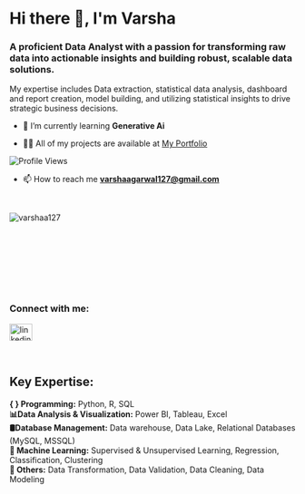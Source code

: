 <h1 align="Left">Hi there 👋, I'm Varsha</h1>
<h3 align="Left">A proficient Data Analyst with a passion for transforming raw data into actionable insights and building robust, scalable data solutions. </h3>
My expertise includes Data extraction, statistical data analysis, dashboard and report creation, model building, and utilizing statistical insights to drive strategic business decisions.


- 🌱 I’m currently learning **Generative Ai**

- 👨‍💻 All of my projects are available at [My Portfolio](https://varshaa127.github.io/)
<!-- <p align="left"> <img src="https://komarev.com/ghpvc/?username=VarshaA127&label=Profile%20views&color=0e75b6&style=flat" /> </p> -->

![Profile Views](https://komarev.com/ghpvc/?username=VarshaA127&label=Profile%20views&color=0e75b6&style=flat)

- 📫 How to reach me **varshaagarwal127@gmail.com**
  
<br /> 
<p><img align="left" src="https://github-readme-stats.vercel.app/api/top-langs?username=varshaa127&show_icons=true&locale=en&layout=compact" alt="varshaa127" /></p> 
<br /> <br /> <br /><br />
<br /><br /> <br /><br />
<h3 align="left">Connect with me:</h3>
<p align="left">
<a href="https://www.linkedin.com/in/varsha-agarwal07/" target="blank"><img align="center" src="https://raw.githubusercontent.com/rahuldkjain/github-profile-readme-generator/master/src/images/icons/Social/linked-in-alt.svg" alt="linkedin" height="30" width="40" /></a>
</p>
<br />

## **Key Expertise:**

**{ } Programming:** Python, R, SQL \
**📊Data Analysis & Visualization:** Power BI, Tableau, Excel \
**🛢️Database Management:** Data warehouse, Data Lake, Relational Databases (MySQL, MSSQL) \
**🤖 Machine Learning:** Supervised & Unsupervised Learning, Regression, Classification, Clustering\
**🔄 Others:** Data Transformation, Data Validation, Data Cleaning, Data Modeling
